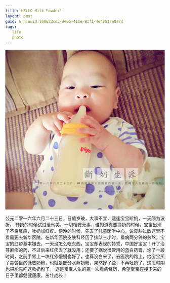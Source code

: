 ```yaml
---
title: HELLO Milk Powder!
layout: post
guid: urn:uuid:160623cd3-de95-411e-83f1-4e4051re0a7d
tags: 
   life
   photo
---
```


![Hello M](/media/files/2016/milk.JPG)

公元二零一六年六月二十三日，日值岁破，大事不宜，适逢宝宝断奶，一天颇为波折。         转奶的时候试过爱他美，一切相安无事，谁知道真要换奶的时候，宝宝出现了不良反应，吐奶加红疹。傍晚的时候，先去了儿童医学中心，说皮肤过敏这里不看需要去新华医院。在新华医院皮肤科经历了排队三小时，看病两分钟的煎熬，宝宝的红疹基本褪去，一天没怎么吃东西，宝宝却表现的特乖，中国好宝宝！开了治荨麻疹的药，不过后来红疹去了就没用；还要了据说很管用的蓝白药膏，涂了一段时间，之前手臂上一块红疹慢慢也好了，也算没白来了。去医院的路上，给宝宝买了美赞臣的低敏奶粉，也就是部分水解奶粉，果然好了些，不再吐奶了，这段时期也只能先吃这款奶粉了。       这是宝宝人生的第一次看病经历，希望宝宝在接下来的日子里都健健康康，茁壮成长！   
